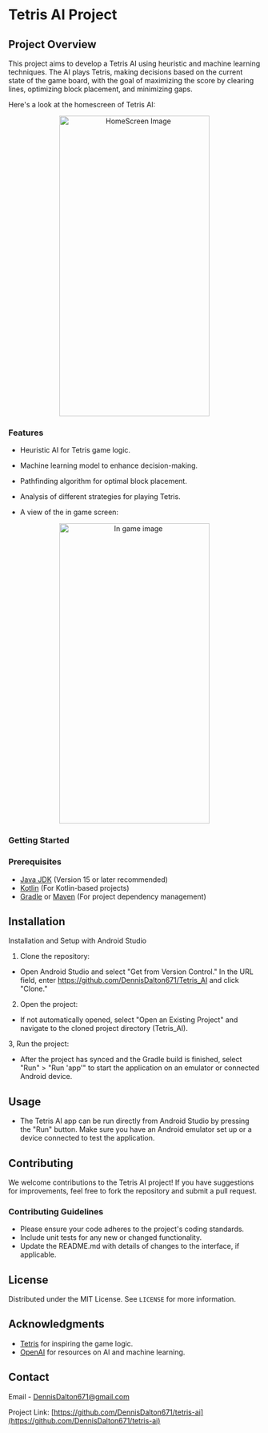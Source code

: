 # Tetris AI Project

## Project Overview

This project aims to develop a Tetris AI using heuristic and machine learning techniques. The AI plays Tetris, making decisions based on the current state of the game board, 
with the goal of maximizing the score by clearing lines, optimizing block placement, and minimizing gaps. 

Here's a look at the homescreen of Tetris AI:

<div align="center">
  <img src = "https://github.com/DennisDalton671/Tetris_AI/blob/master/Images/Tetris_Menu.jpg" alt = "HomeScreen Image" width = "300" height = "600">
</div>

### Features

- Heuristic AI for Tetris game logic.

- Machine learning model to enhance decision-making.

- Pathfinding algorithm for optimal block placement.

- Analysis of different strategies for playing Tetris.

- A view of the in game screen:

<div align="center">
  <img src = "https://github.com/DennisDalton671/Tetris_AI/blob/master/Images/Tetris_Game.jpg" alt = "In game image" width = "300" height = "600">
</div>

### Getting Started

### Prerequisites

- [Java JDK](https://www.oracle.com/java/technologies/javase-jdk15-downloads.html) (Version 15 or later recommended)
- [Kotlin](https://kotlinlang.org/) (For Kotlin-based projects)
- [Gradle](https://gradle.org/) or [Maven](https://maven.apache.org/) (For project dependency management)

## Installation

Installation and Setup with Android Studio

1. Clone the repository:

- Open Android Studio and select "Get from Version Control."
  In the URL field, enter https://github.com/DennisDalton671/Tetris_AI and click "Clone."

2. Open the project:

- If not automatically opened, select "Open an Existing Project" and navigate to the cloned project directory (Tetris_AI).

3, Run the project:

- After the project has synced and the Gradle build is finished, select "Run" > "Run 'app'" to start the application on an emulator or connected Android device.

## Usage

- The Tetris AI app can be run directly from Android Studio by pressing the "Run" button. Make sure you have an Android emulator set up or a device connected to test the application.

## Contributing

We welcome contributions to the Tetris AI project! If you have suggestions for improvements, feel free to fork the repository and submit a pull request.

### Contributing Guidelines

- Please ensure your code adheres to the project's coding standards.
- Include unit tests for any new or changed functionality.
- Update the README.md with details of changes to the interface, if applicable.

## License

Distributed under the MIT License. See `LICENSE` for more information.

## Acknowledgments

- [Tetris](https://tetris.com/) for inspiring the game logic.
- [OpenAI](https://openai.com/) for resources on AI and machine learning.

## Contact

Email - DennisDalton671@gmail.com

Project Link: [https://github.com/DennisDalton671/tetris-ai](https://github.com/DennisDalton671/tetris-ai)
